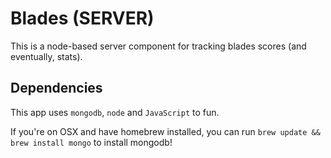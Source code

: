 # Blades (SERVER)

This is a node-based server component for tracking blades scores (and eventually, stats).

## Dependencies

This app uses `mongodb`, `node` and `JavaScript` to fun.

If you're on OSX and have homebrew installed, you can run `brew update && brew install mongo` to install mongodb!